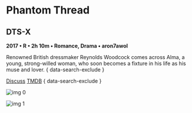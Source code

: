 # Phantom Thread

## DTS-X

**2017 • R • 2h 10m • Romance, Drama • aron7awol**

Renowned British dressmaker Reynolds Woodcock comes across Alma, a young, strong-willed woman, who soon becomes a fixture in his life as his muse and lover.
{ data-search-exclude }

[Discuss](https://www.avsforum.com/threads/bass-eq-for-filtered-movies.2995212/post-57023200)  [TMDB](https://www.themoviedb.org/movie/400617)
{ data-search-exclude }

![img 0](https://i.imgur.com/dDViwBY.jpg)

![img 1](https://i.imgur.com/pq707ZM.jpg)

